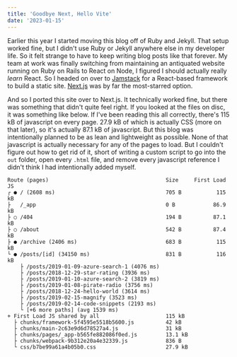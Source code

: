 ```yaml
---
title: 'Goodbye Next, Hello Vite'
date: '2023-01-15'
---
```


Earlier this year I started moving this blog off of Ruby and Jekyll. That setup worked fine, but I didn't use Ruby or Jekyll anywhere else in my developer life. So it felt strange to have to keep writing blog posts like that forever. My team at work was finally switching from maintaining an antiquated website running on Ruby on Rails to React on Node, I figured I should actually really *learn* React. So I headed on over to [Jamstack](https://jamstack.org/) for a React-based framework to build a static site. [Next.js](https://nextjs.org) was by far the most-starred option.

And so I ported this site over to Next.js. It technically worked fine, but there was something that didn't quite feel right. If you looked at the files on disc, it was something like below. If I've been reading this all correctly, there's 115 kB of javascript on every page. 27.9 kB of which is actually CSS (more on that later), so it's actually 87.1 kB of javascript. But this blog was intentionally planned to be as lean and lightweight as possible. None of that javascript is actually necessary for any of the pages to load. But I couldn't figure out how to get rid of it, short of writing a custom script to go into the `out` folder, open every `.html` file, and remove every javascript reference I didn't think I had intentionally added myself.

```
Route (pages)                                     Size     First Load JS
┌ ● / (2608 ms)                                   705 B           115 kB
├   /_app                                         0 B            86.9 kB
├ ○ /404                                          194 B          87.1 kB
├ ○ /about                                        542 B          87.4 kB
├ ● /archive (2406 ms)                            683 B           115 kB
└ ● /posts/[id] (34150 ms)                        831 B           116 kB
    ├ /posts/2019-01-09-azure-search-1 (4076 ms)
    ├ /posts/2018-12-29-star-rating (3936 ms)
    ├ /posts/2019-01-10-azure-search-2 (3819 ms)
    ├ /posts/2019-01-08-pirate-radio (3756 ms)
    ├ /posts/2018-12-24-hello-world (3614 ms)
    ├ /posts/2019-02-15-magnify (3523 ms)
    ├ /posts/2019-02-14-code-snippets (2193 ms)
    └ [+6 more paths] (avg 1539 ms)
+ First Load JS shared by all                     115 kB
  ├ chunks/framework-5f4595e5518b5600.js          42 kB
  ├ chunks/main-2c63e9d6d78527a4.js               31 kB
  ├ chunks/pages/_app-b565fe882086f0ed.js         13.1 kB
  ├ chunks/webpack-9b312e20a4e32339.js            836 B
  └ css/b7be99a61a4b05b0.css                      27.9 kB
```

